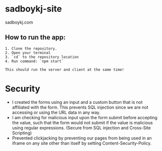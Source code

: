# sadboykj-site
sadboykj.com
 
<!-- TODO:  How to store data even if they didn't pay, yet still allowing multiple tries to pay without exiting the form progress?? -->
## How to run the app:
    1. Clone the repository.
    2. Open your terminal 
    3. `cd` to the repository location
    4. Run command: `npm start`

    This should run the server and client at the same time!

# Security
- I created the forms using an input and a custom button that is not affiliated with the form. This prevents SQL injection since we are not accessing or using the URL data in any way.
- I am checking for malicious input upon the form submit before accepting the value, such that the form would not submit if the value is malicious using regular expressions. (Secure from SQL injection and Cross-Site Scripting)
- Prevented clickjacking by preventing our pages from being used in an iframe on any site other than itself by setting Content-Security-Policy.

